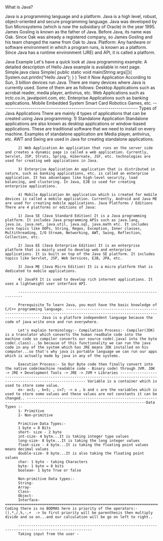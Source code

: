 What is Java? 

Java is a programming language and a platform. Java is a high level, robust, object-oriented and secure programming language. Java was developed by Sun Microsystems (which is now the subsidiary of Oracle) in the year 1995. James Gosling is known as the father of Java. Before Java, its name was Oak. Since Oak was already a registered company, so James Gosling and his team changed the name from Oak to Java. Platform: Any hardware or software environment in which a program runs, is known as a platform. Since Java has a runtime environment (JRE) and API, it is called a platform. 

Java Example Let's have a quick look at Java programming example. A detailed description of Hello Java example is available in next page. 
Simple.java 
class Simple{ 
    public static void main(String args[]){
         System.out.println("Hello Java");
          } 
          } 
          Test it Now Application According to Sun, 3 billion devices run Java. There are many devices where Java is currently used. Some of them are as follows: Desktop Applications such as acrobat reader, media player, antivirus, etc. Web Applications such as irctc.co.in, javatpoint.com, etc. Enterprise Applications such as banking applications. Mobile Embedded System Smart Card Robotics Games, etc. 
          ---------------------------------------------------------------------- 
          Types of Java Applications There are mainly 4 types of applications that can be created using Java programming: 
          1) Standalone Application Standalone applications are also known as desktop applications or window-based applications. These are traditional software that we need to install on every machine. Examples of standalone application are Media player, antivirus, etc. AWT and Swing are used in Java for creating standalone applications. 
          
          2) Web Application An application that runs on the server side and creates a dynamic page is called a web application. Currently, Servlet, JSP, Struts, Spring, Hibernate, JSF, etc. technologies are used for creating web applications in Java. 
          
          3) Enterprise Application An application that is distributed in nature, such as banking applications, etc. is called an enterprise application. It has advantages like high-level security, load balancing, and clustering. In Java, EJB is used for creating enterprise applications. 
          
          4) Mobile Application An application which is created for mobile devices is called a mobile application. Currently, Android and Java ME are used for creating mobile applications. Java Platforms / Editions There are 4 platforms or editions of Java: 
          
          1) Java SE (Java Standard Edition) It is a Java programming platform. It includes Java programming APIs such as java.lang, java.io, java.net, java.util, java.sql, java.math etc. It includes core topics like OOPs, String, Regex, Exception, Inner classes, Multithreading, I/O Stream, Networking, AWT, Swing, Reflection, Collection, etc. 
          
          2) Java EE (Java Enterprise Edition) It is an enterprise platform that is mainly used to develop web and enterprise applications. It is built on top of the Java SE platform. It includes topics like Servlet, JSP, Web Services, EJB, JPA, etc. 
          
          3) Java ME (Java Micro Edition) It is a micro platform that is dedicated to mobile applications. 
          
          4) JavaFX It is used to develop rich internet applications. It uses a lightweight user interface API. 
          
          ------------------------------------------------------------------------ 
          
          Prerequisite To learn Java, you must have the basic knowledge of C/C++ programming language. -------------------------------------------------------------------------------------------------------------------------------- Java is a platform independent language because the code of java write once and run everywhere. 
          
          Let's explain terminology:- Compilation Process:- Compiler(JDK) is a translator which converts the human readbale code into the machine code so compiler converts our source code(.java) into the byte code(.class)...So because of this functionality we can run the java code in any of the system which has JRE means JDK installed on his computer...so that's why java is portable language we can run our apps which is actually made by java in any of the systems. 
          
          Execution Process:- So Our Byte code then finally convert into the native code(machine readable code - Binary code) through JVM. JDK -> JRE + Development Tools -> JRE -> JVM + Libraries ---------------------------------------------------------------------------------------------------------------------------- Variable is a container which is used to store some value. 
          ex- a=3; , b=5; , c=7; -> a , b and c are the variables which is used to store some values and these values are not constants it can be changed.. -----------------------------------------------------------------------------------------------------------------------------Data Types :- 
          1- Primitive 
          2- Non-primitive 
          
          Primitive Data Types:- 
          1 byte = 8 Bits 
          short- size - 2 byte 
          int-size- 4 byte...It is taking integer type values 
          long-size- 8 byte...It is taking the long integer values 
          float-size - 4 byte...It is taking the floating point values means decimal values 
          double-size- 8 byte...It is also taking the floating point values 
          char- 1 byte - taking Characters 
          byte- 1 byte = 8 bits 
          boolean- 1 byte True or false 
          
          Non-primitive Data types:- 
          String- 
          Array- 
          Class- 
          Object- 
          Interface- =============================================================================================================================In Coding there is no BODMAS here is priority of the operators:- (),*,/,%,-,+  -> So first priority will be parenthesis then multiply divide and so on...and our calculation will be go on left to right.. 
          
          -------------------------------------------------------------------------------------------------------- 
          Taking input from the user -